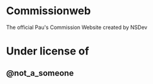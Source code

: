 # Commissionweb
The official Pau's Commission Website created by NSDev

# Under license of 
## @not_a_someone
